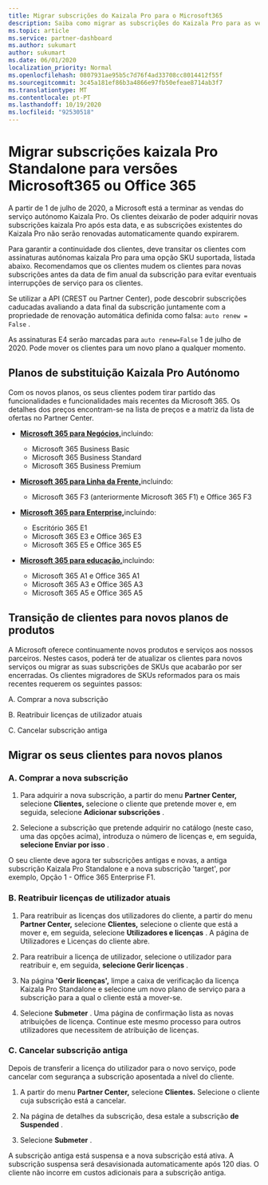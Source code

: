 ```yaml
---
title: Migrar subscrições do Kaizala Pro para o Microsoft365
description: Saiba como migrar as subscrições do Kaizala Pro para as versões Microsoft365 ou Office 365. Leia este artigo para mais detalhes sobre a transição dos seus clientes.
ms.topic: article
ms.service: partner-dashboard
ms.author: sukumart
author: sukumart
ms.date: 06/01/2020
localization_priority: Normal
ms.openlocfilehash: 0807931ae95b5c7d76f4ad33708cc8014412f55f
ms.sourcegitcommit: 3c45a181ef86b3a4866e97fb50efeae8714ab3f7
ms.translationtype: MT
ms.contentlocale: pt-PT
ms.lasthandoff: 10/19/2020
ms.locfileid: "92530518"
---
```

# <a name="migrate-kaizala-pro-standalone-subscriptions-to-microsoft365-or-office-365-versions"></a>Migrar subscrições kaizala Pro Standalone para versões Microsoft365 ou Office 365

A partir de 1 de julho de 2020, a Microsoft está a terminar as vendas do serviço autónomo Kaizala Pro. Os clientes deixarão de poder adquirir novas subscrições kaizala Pro após esta data, e as subscrições existentes do Kaizala Pro não serão renovadas automaticamente quando expirarem.

Para garantir a continuidade dos clientes, deve transitar os clientes com assinaturas autónomas kaizala Pro para uma opção SKU suportada, listada abaixo. Recomendamos que os clientes mudem os clientes para novas subscrições antes da data de fim anual da subscrição para evitar eventuais interrupções de serviço para os clientes.

Se utilizar a API (CREST ou Partner Center), pode descobrir subscrições caducadas avaliando a data final da subscrição juntamente com a propriedade de renovação automática definida como falsa: `auto renew = False` .

As assinaturas E4 serão marcadas para `auto renew=False` 1 de julho de 2020. Pode mover os clientes para um novo plano a qualquer momento.

## <a name="kaizala-pro-standalone-replacement-plans"></a>Planos de substituição Kaizala Pro Autónomo

Com os novos planos, os seus clientes podem tirar partido das funcionalidades e funcionalidades mais recentes da Microsoft 365. Os detalhes dos preços encontram-se na lista de preços e a matriz da lista de ofertas no Partner Center.

- [**Microsoft 365 para Negócios,**](https://www.microsoft.com/microsoft-365/compare-all-microsoft-365-products?&activetab=tab:primaryr2)incluindo:  
   - Microsoft 365 Business Basic
   - Microsoft 365 Business Standard
   - Microsoft 365 Business Premium
    
- [**Microsoft 365 para Linha da Frente,**](https://www.microsoft.com/microsoft-365/microsoft-365-enterprise-f3?activetab=pivot:overviewtab)incluindo:
   - Microsoft 365 F3 (anteriormente Microsoft 365 F1) e Office 365 F3
    
- [**Microsoft 365 para Enterprise,**](https://www.microsoft.com/microsoft-365/compare-microsoft-365-enterprise-plans)incluindo: 
   - Escritório 365 E1
   - Microsoft 365 E3 e Office 365 E3
   - Microsoft 365 E5 e Office 365 E5

- [**Microsoft 365 para educação,**](https://www.microsoft.com/education/buy-license/microsoft365)incluindo: 
    - Microsoft 365 A1 e Office 365 A1
    - Microsoft 365 A3 e Office 365 A3
    - Microsoft 365 A5 e Office 365 A5

## <a name="transition-customers-to-new-product-plans"></a>Transição de clientes para novos planos de produtos

A Microsoft oferece continuamente novos produtos e serviços aos nossos parceiros. Nestes casos, poderá ter de atualizar os clientes para novos serviços ou migrar as suas subscrições de SKUs que acabarão por ser encerradas. Os clientes migradores de SKUs reformados para os mais recentes requerem os seguintes passos:

A. Comprar a nova subscrição

B. Reatribuir licenças de utilizador atuais

C. Cancelar subscrição antiga


## <a name="migrate-your-customers-to-new-plans"></a>Migrar os seus clientes para novos planos

### <a name="a-purchase-the-new-subscription"></a>A. Comprar a nova subscrição

1. Para adquirir a nova subscrição, a partir do menu **Partner Center,** selecione **Clientes,** selecione o cliente que pretende mover e, em seguida, selecione **Adicionar subscrições** .

2. Selecione a subscrição que pretende adquirir no catálogo (neste caso, uma das opções acima), introduza o número de licenças e, em seguida, **selecione Enviar por isso** .

O seu cliente deve agora ter subscrições antigas e novas, a antiga subscrição Kaizala Pro Standalone e a nova subscrição 'target', por exemplo, Opção 1 - Office 365 Enterprise F1.

### <a name="b-reassign-current-user-licenses"></a>B. Reatribuir licenças de utilizador atuais

1. Para reatribuir as licenças dos utilizadores do cliente, a partir do menu **Partner Center,** selecione **Clientes,** selecione o cliente que está a mover e, em seguida, selecione **Utilizadores e licenças** . A página de Utilizadores e Licenças do cliente abre.

2. Para reatribuir a licença de utilizador, selecione o utilizador para reatribuir e, em seguida, **selecione Gerir licenças** .

3. Na página **'Gerir licenças',** limpe a caixa de verificação da licença Kaizala Pro Standalone e selecione um novo plano de serviço para a subscrição para a qual o cliente está a mover-se.

4.  Selecione **Submeter** . Uma página de confirmação lista as novas atribuições de licença. Continue este mesmo processo para outros utilizadores que necessitem de atribuição de licenças.

### <a name="c-cancel-old-subscription"></a>C. Cancelar subscrição antiga

Depois de transferir a licença do utilizador para o novo serviço, pode cancelar com segurança a subscrição aposentada a nível do cliente.

1.  A partir do menu **Partner Center,** selecione **Clientes.** Selecione o cliente cuja subscrição está a cancelar.

2.  Na página de detalhes da subscrição, desa estale a subscrição **de Suspended** .

3.  Selecione **Submeter** .

A subscrição antiga está suspensa e a nova subscrição está ativa. A subscrição suspensa será desavisionada automaticamente após 120 dias. O cliente não incorre em custos adicionais para a subscrição antiga.
